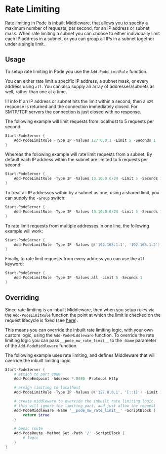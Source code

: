 # Rate Limiting

Rate limiting in Pode is inbuilt Middleware, that allows you to specify a maximum number of requests, per second, for an IP address or subnet mask. When rate limiting a subnet you can choose to either individually limit each IP address in a subnet, or you can group all IPs in a subnet together under a single limit.

## Usage

To setup rate limiting in Pode you use the `Add-PodeLimitRule` function.

You can either rate limit a specific IP address, a subnet mask, or every address using `all`. You can also supply an array of addresses/subnets as well, rather than one at a time.

!!! info
    If an IP address or subnet hits the limit within a second, then a `429` response is returned and the connection immediately closed. For SMTP/TCP servers the connection is just closed with no response.

The following example will limit requests from localhost to 5 requests per second:

```powershell
Start-PodeServer {
    Add-PodeLimitRule -Type IP -Values 127.0.0.1 -Limit 5 -Seconds 1
}
```

Whereas the following example will rate limit requests from a subnet. By default each IP address within the subnet are limited to 5 requests per second:

```powershell
Start-PodeServer {
    Add-PodeLimitRule -Type IP -Values 10.10.0.0/24 -Limit 5 -Seconds 1
}
```

To treat all IP addresses within by a subnet as one, using a shared limit, you can supply the `-Group` switch:

```powershell
Start-PodeServer {
    Add-PodeLimitRule -Type IP -Values 10.10.0.0/24 -Limit 5 -Seconds 1 -Group
}
```

To rate limit requests from multiple addresses in one line, the following example will work:

```powershell
Start-PodeServer {
    Add-PodeLimitRule -Type IP -Values @('192.168.1.1', '192.168.1.2') -Limit 5 -Seconds 1
}
```

Finally, to rate limit requests from every address you can use the `all` keyword:

```powershell
Start-PodeServer {
    Add-PodeLimitRule -Type IP -Values all -Limit 5 -Seconds 1
}
```

## Overriding

Since rate limiting is an inbuilt Middleware, then when you setup rules via the `Add-PodeLimitRule` function the point at which the limit is checked on the request lifecycle is fixed (see [here](../../Overview/#order-of-running)).

This means you can override the inbuilt rate limiting logic, with your own custom logic, using the `Add-PodeMiddleware` function. To override the rate limiting logic you can pass `__pode_mw_rate_limit__` to the `-Name` parameter of the `Add-PodeMiddleware` function.

The following example uses rate limiting, and defines Middleware that will override the inbuilt limiting logic:

```powershell
Start-PodeServer {
    # attach to port 8080
    Add-PodeEndpoint -Address *:8080 -Protocol Http

    # assign limiting to localhost
    Add-PodeLimitRule -Type IP -Values @('127.0.0.1', '[::1]') -Limit 10 -Seconds 2

    # create middleware to override the inbuilt rate limiting logic.
    # this will ignore the limiting part, and just allow the request
    Add-PodeMiddleware -Name '__pode_mw_rate_limit__' -ScriptBlock {
        return $true
    }

    # basic route
    Add-PodeRoute -Method Get -Path '/' -ScriptBlock {
        # logic
    }
}
```

